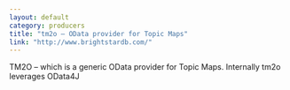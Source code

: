 ```yaml
---
layout: default
category: producers
title: "tm2o – OData provider for Topic Maps"
link: "http://www.brightstardb.com/"
---
```

TM2O – which is a generic OData provider for Topic Maps. Internally tm2o leverages OData4J

